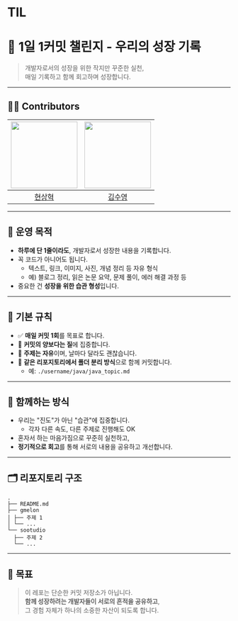 # TIL

# 🌱 1일 1커밋 챌린지 - 우리의 성장 기록

> 개발자로서의 성장을 위한 작지만 꾸준한 실천,  
> 매일 기록하고 함께 회고하며 성장합니다.

---

## 👨‍💻 Contributors
| [<img src="https://github.com/gmelon.png" width="150px">](https://github.com/gmelon) | [<img src="https://github.com/sootudio.png" width="150px">](https://github.com/sootudio)  |
|:---:|:---:|
|  [현상혁](https://github.com/gmelon) |  [김수영](https://github.com/sootudio) |

---

## 📌 운영 목적

- **하루에 단 1줄이라도**, 개발자로서 성장한 내용을 기록합니다.
- 꼭 코드가 아니어도 됩니다.
  - 텍스트, 링크, 이미지, 사진, 개념 정리 등 자유 형식
  - 예) 블로그 정리, 읽은 논문 요약, 문제 풀이, 에러 해결 과정 등
- 중요한 건 **성장을 위한 습관 형성**입니다.

---

## 🔖 기본 규칙

- ✅ **매일 커밋 1회**를 목표로 합니다.  
- 🔢 **커밋의 양보다는 질**에 집중합니다.
- 🧠 **주제는 자유**이며, 날마다 달라도 괜찮습니다.
- 🙌 **같은 리포지토리에서 폴더 분리 방식**으로 함께 커밋합니다.
  - 예: `./username/java/java_topic.md`

---

## 🤝 함께하는 방식

- 우리는 "진도"가 아닌 "습관"에 집중합니다.
  - 각자 다른 속도, 다른 주제로 진행해도 OK
- 혼자서 하는 마음가짐으로 꾸준히 실천하고,
- **정기적으로 회고**를 통해 서로의 내용을 공유하고 개선합니다.

---

## 🗂️ 리포지토리 구조
```
.
├── README.md
├── gmelon
│ ├── 주제 1
│ └── ...
└── sootudio
  ├── 주제 2
  └── ...

```

---

## 🧭 목표

> 이 레포는 단순한 커밋 저장소가 아닙니다.  
> **함께 성장하려는 개발자들이 서로의 흔적을 공유하고**,  
> 그 경험 자체가 하나의 소중한 자산이 되도록 합니다.
